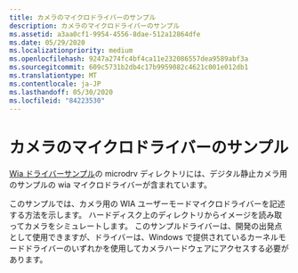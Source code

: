 ```yaml
---
title: カメラのマイクロドライバーのサンプル
description: カメラのマイクロドライバーのサンプル
ms.assetid: a3aa0cf1-9954-4556-8dae-512a12864dfe
ms.date: 05/29/2020
ms.localizationpriority: medium
ms.openlocfilehash: 9247a274fc4bf4ca11e232086557dea9589abf3a
ms.sourcegitcommit: 609c5731b2db4c17b9959082c4621c001e012db1
ms.translationtype: MT
ms.contentlocale: ja-JP
ms.lasthandoff: 05/30/2020
ms.locfileid: "84223530"
---
```

# <a name="camera-microdriver-sample"></a>カメラのマイクロドライバーのサンプル

[Wia ドライバーサンプル](https://docs.microsoft.com/samples/microsoft/windows-driver-samples/windows-image-acquisition-wia-driver-samples)の microdrv ディレクトリには、デジタル静止カメラ用のサンプルの wia マイクロドライバーが含まれています。

このサンプルでは、カメラ用の WIA ユーザーモードマイクロドライバーを記述する方法を示します。 ハードディスク上のディレクトリからイメージを読み取ってカメラをシミュレートします。 このサンプルドライバーは、開発の出発点として使用できますが、ドライバーは、Windows で提供されているカーネルモードドライバーのいずれかを使用してカメラハードウェアにアクセスする必要があります。
